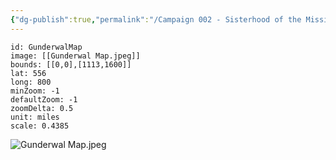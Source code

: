 ```yaml
---
{"dg-publish":true,"permalink":"/Campaign 002 - Sisterhood of the Missing Stool/002 - Silvered Secrets/Places/Gunderwal Map/"}
---
```


```leaflet
id: GunderwalMap
image: [[Gunderwal Map.jpeg]]
bounds: [[0,0],[1113,1600]]
lat: 556
long: 800
minZoom: -1
defaultZoom: -1
zoomDelta: 0.5
unit: miles
scale: 0.4385
```
![Gunderwal Map.jpeg](/img/user/zAssets/Gunderwal%20Map.jpeg)
